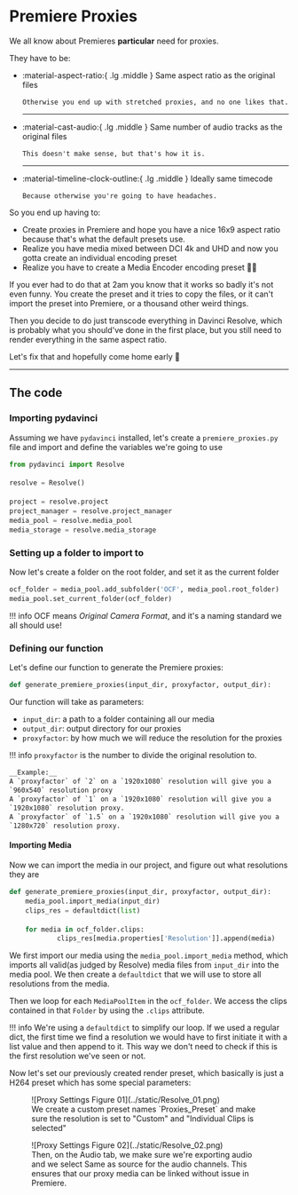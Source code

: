 # Premiere Proxies

We all know about Premieres __particular__ need for proxies.

They have to be:

-   :material-aspect-ratio:{ .lg .middle } Same aspect ratio as the original files

        Otherwise you end up with stretched proxies, and no one likes that.

    ---

-   :material-cast-audio:{ .lg .middle } Same number of audio tracks as the original files

        This doesn't make sense, but that's how it is.

    ---

-   :material-timeline-clock-outline:{ .lg .middle } Ideally same timecode

        Because otherwise you're going to have headaches.

So you end up having to:

-   Create proxies in Premiere and hope you have a nice 16x9 aspect ratio because that's what the default presets use.
-   Realize you have media mixed between DCI 4k and UHD and now you gotta create an individual encoding preset
-   Realize you have to create a Media Encoder encoding preset :face_with_spiral_eyes:

If you ever had to do that at 2am you know that it works so badly it's not even funny. You create the preset and it tries to copy the files, or it can't import the preset into Premiere, or a thousand other weird things.

Then you decide to do just transcode everything in Davinci Resolve, which is probably what you should've done in the first place, but you still need to render everything in the same aspect ratio.

Let's fix that and hopefully come home early :partying_face:

----
## The code

### Importing pydavinci

Assuming we have ``pydavinci`` installed, let's create a ``premiere_proxies.py`` file and import and define the variables we're going to use

```py title="premiere_proxies.py"
from pydavinci import Resolve

resolve = Resolve()

project = resolve.project
project_manager = resolve.project_manager
media_pool = resolve.media_pool
media_storage = resolve.media_storage
```

### Setting up a folder to import to
Now let's create a folder on the root folder, and set it as the current folder

```py
ocf_folder = media_pool.add_subfolder('OCF', media_pool.root_folder)
media_pool.set_current_folder(ocf_folder)
```

!!! info
    OCF means _Original Camera Format_, and it's a naming standard we all should use!

### Defining our function

Let's define our function to generate the Premiere proxies:

```py
def generate_premiere_proxies(input_dir, proxyfactor, output_dir):
```
Our function will take as parameters:

- `input_dir`: a path to a folder containing all our media
- `output_dir`: output directory for our proxies
- `proxyfactor`: by how much we will reduce the resolution for the proxies

!!! info
    `proxyfactor` is the number to divide the original resolution to.

    __Example:__  
    A `proxyfactor` of `2` on a `1920x1080` resolution will give you a `960x540` resolution proxy
    A `proxyfactor` of `1` on a `1920x1080` resolution will give you a `1920x1080` resolution proxy.  
    A `proxyfactor` of `1.5` on a `1920x1080` resolution will give you a `1280x720` resolution proxy.  

#### Importing Media
Now we can import the media in our project, and figure out what resolutions they are

```py
def generate_premiere_proxies(input_dir, proxyfactor, output_dir):
    media_pool.import_media(input_dir)
    clips_res = defaultdict(list)

    for media in ocf_folder.clips:
            clips_res[media.properties['Resolution']].append(media)

```

We first import our media using the `media_pool.import_media` method, which imports all valid(as judged by Resolve) media files from ``input_dir`` into the media pool. We then create a ``defaultdict`` that we will use to store all resolutions from the media.

Then we loop for each `MediaPoolItem` in the `ocf_folder`. We access the clips contained in that `Folder` by using the `.clips` attribute.

!!! info
    We're using a `defaultdict` to simplify our loop. If we used a regular dict, the first time we find a resolution we would have to first initiate it with a list value and then append to it. This way we don't need to check if this is the first resolution we've seen or not.

Now let's set our previously created render preset, which basically is just a H264 preset which has some special parameters:
<figure markdown>
![Proxy Settings Figure 01](../static/Resolve_01.png)
<figcaption>We create a custom preset names `Proxies_Preset` and make sure the resolution is set to "Custom" and "Individual Clips is selected"</figcaption>
</figure>

<figure markdown>
![Proxy Settings Figure 02](../static/Resolve_02.png)
<figcaption>Then, on the Audio tab, we make sure we're exporting audio and we select Same as source for the audio channels. This ensures that our proxy media can be linked without issue in Premiere.</figcaption>
</figure>
